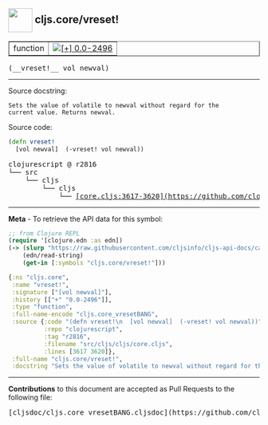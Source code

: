 ## <img width="48px" valign="middle" src="http://i.imgur.com/Hi20huC.png"> cljs.core/vreset!

 <table border="1">
<tr>

<td>function</td>
<td><a href="https://github.com/cljsinfo/cljs-api-docs/tree/0.0-2496"><img valign="middle" alt="[+] 0.0-2496" src="https://img.shields.io/badge/+-0.0--2496-lightgrey.svg"></a> </td>
</tr>
</table>

 <samp>
(__vreset!__ vol newval)<br>
</samp>

---




Source docstring:

```
Sets the value of volatile to newval without regard for the
current value. Returns newval.
```

Source code:

```clj
(defn vreset!
  [vol newval]  (-vreset! vol newval))
```

 <pre>
clojurescript @ r2816
└── src
    └── cljs
        └── cljs
            └── <ins>[core.cljs:3617-3620](https://github.com/clojure/clojurescript/blob/r2816/src/cljs/cljs/core.cljs#L3617-L3620)</ins>
</pre>


---

__Meta__ - To retrieve the API data for this symbol:

```clj
;; from Clojure REPL
(require '[clojure.edn :as edn])
(-> (slurp "https://raw.githubusercontent.com/cljsinfo/cljs-api-docs/catalog/cljs-api.edn")
    (edn/read-string)
    (get-in [:symbols "cljs.core/vreset!"]))
```

```clj
{:ns "cljs.core",
 :name "vreset!",
 :signature ["[vol newval]"],
 :history [["+" "0.0-2496"]],
 :type "function",
 :full-name-encode "cljs.core_vresetBANG",
 :source {:code "(defn vreset!\n  [vol newval]  (-vreset! vol newval))",
          :repo "clojurescript",
          :tag "r2816",
          :filename "src/cljs/cljs/core.cljs",
          :lines [3617 3620]},
 :full-name "cljs.core/vreset!",
 :docstring "Sets the value of volatile to newval without regard for the\ncurrent value. Returns newval."}

```

---

__Contributions__ to this document are accepted as Pull Requests to the following file:

 <pre>
[cljsdoc/cljs.core_vresetBANG.cljsdoc](https://github.com/cljsinfo/cljs-api-docs/blob/master/cljsdoc/cljs.core_vresetBANG.cljsdoc)
</pre>

